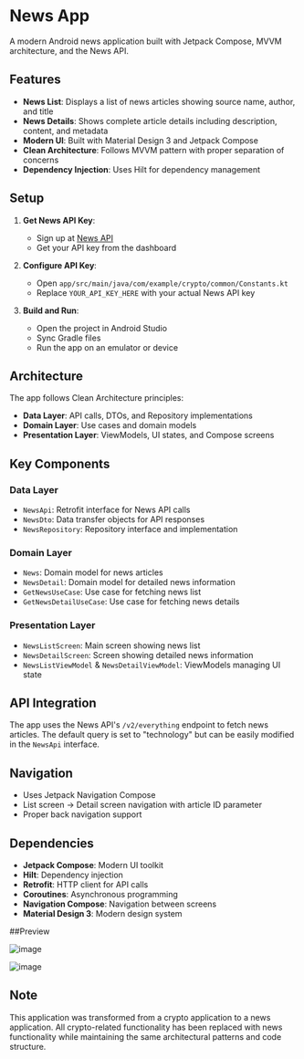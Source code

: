 # News App

A modern Android news application built with Jetpack Compose, MVVM architecture, and the News API.

## Features

- **News List**: Displays a list of news articles showing source name, author, and title
- **News Details**: Shows complete article details including description, content, and metadata
- **Modern UI**: Built with Material Design 3 and Jetpack Compose
- **Clean Architecture**: Follows MVVM pattern with proper separation of concerns
- **Dependency Injection**: Uses Hilt for dependency management

## Setup

1. **Get News API Key**: 
   - Sign up at [News API](https://newsapi.org/)
   - Get your API key from the dashboard

2. **Configure API Key**:
   - Open `app/src/main/java/com/example/crypto/common/Constants.kt`
   - Replace `YOUR_API_KEY_HERE` with your actual News API key

3. **Build and Run**:
   - Open the project in Android Studio
   - Sync Gradle files
   - Run the app on an emulator or device

## Architecture

The app follows Clean Architecture principles:

- **Data Layer**: API calls, DTOs, and Repository implementations
- **Domain Layer**: Use cases and domain models
- **Presentation Layer**: ViewModels, UI states, and Compose screens

## Key Components

### Data Layer
- `NewsApi`: Retrofit interface for News API calls
- `NewsDto`: Data transfer objects for API responses
- `NewsRepository`: Repository interface and implementation

### Domain Layer
- `News`: Domain model for news articles
- `NewsDetail`: Domain model for detailed news information
- `GetNewsUseCase`: Use case for fetching news list
- `GetNewsDetailUseCase`: Use case for fetching news details

### Presentation Layer
- `NewsListScreen`: Main screen showing news list
- `NewsDetailScreen`: Screen showing detailed news information
- `NewsListViewModel` & `NewsDetailViewModel`: ViewModels managing UI state

## API Integration

The app uses the News API's `/v2/everything` endpoint to fetch news articles. The default query is set to "technology" but can be easily modified in the `NewsApi` interface.

## Navigation

- Uses Jetpack Navigation Compose
- List screen → Detail screen navigation with article ID parameter
- Proper back navigation support

## Dependencies

- **Jetpack Compose**: Modern UI toolkit
- **Hilt**: Dependency injection
- **Retrofit**: HTTP client for API calls
- **Coroutines**: Asynchronous programming
- **Navigation Compose**: Navigation between screens
- **Material Design 3**: Modern design system

##Preview

![image](https://github.com/user-attachments/assets/3f4f08e4-867e-4d69-8222-a127567725f1)

![image](https://github.com/user-attachments/assets/5bd660fe-bf15-44b7-a256-f4ef6325abd3)


## Note

This application was transformed from a crypto application to a news application. All crypto-related functionality has been replaced with news functionality while maintaining the same architectural patterns and code structure. 
